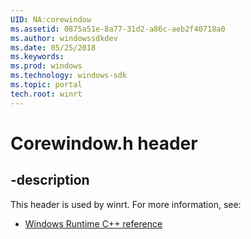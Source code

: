 ```yaml
---
UID: NA:corewindow
ms.assetid: 0875a51e-8a77-31d2-a86c-aeb2f40718a0
ms.author: windowssdkdev
ms.date: 05/25/2018
ms.keywords: 
ms.prod: windows
ms.technology: windows-sdk
ms.topic: portal
tech.root: winrt
---
```


# Corewindow.h header


## -description


This header is used by winrt. For more information, see:

- [Windows Runtime C++ reference](../_winrt/index.md)
